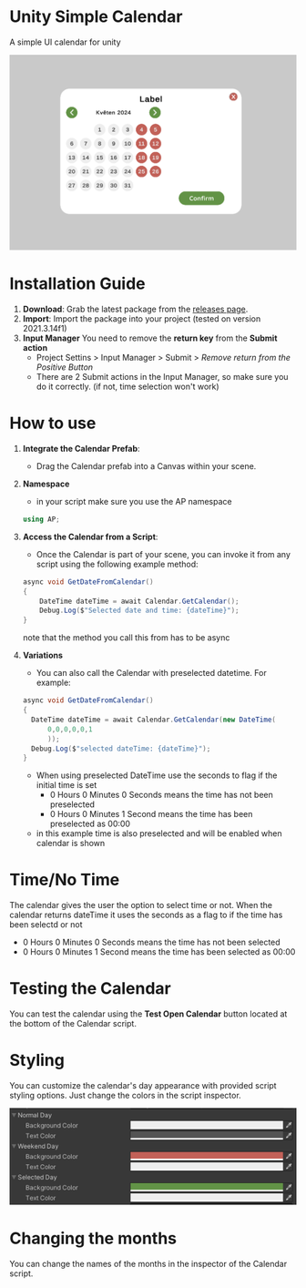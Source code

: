 # Unity Simple Calendar
A simple UI calendar for unity

![Calendar](img/Screenshot.png)

# Installation Guide

1. **Download**: Grab the latest package from the [releases page](https://github.com/notDiSE/UnitySimpleCalendar/releases).
2. **Import**: Import the package into your project (tested on version 2021.3.14f1)
3. **Input Manager** You need to remove the **return key** from the **Submit action**
   - Project Settins > Input Manager > Submit > *Remove return from the Positive Button*
   - There are 2 Submit actions in the Input Manager, so make sure you do it correctly. (if not, time selection won't work)

# How to use
1. **Integrate the Calendar Prefab**:
   - Drag the Calendar prefab into a Canvas within your scene.
2. **Namespace**
   - in your script make sure you use the AP namespace
   ```csharp
   using AP;
   ```

4. **Access the Calendar from a Script**:
   - Once the Calendar is part of your scene, you can invoke it from any script using the following example method:
   ```csharp
   async void GetDateFromCalendar()
   {
       DateTime dateTime = await Calendar.GetCalendar();
       Debug.Log($"Selected date and time: {dateTime}");
   }
   ```
   note that the method you call this from has to be async
5.  **Variations**
      - You can also call the Calendar with preselected datetime. For example:
      ```csharp
      async void GetDateFromCalendar()
    {
        DateTime dateTime = await Calendar.GetCalendar(new DateTime(
            0,0,0,0,0,1
            ));
        Debug.Log($"selected dateTime: {dateTime}");
    }
      ```
      - When using preselected DateTime use the seconds to flag if the initial time is set
         - 0 Hours 0 Minutes 0 Seconds means the time has not been preselected
         - 0 Hours 0 Minutes 1 Second means the time has been preselected as 00:00
      - in this example time is also preselected and will be enabled when calendar is shown

# Time/No Time
The calendar gives the user the option to select time or not.
When the calendar returns dateTime it uses the seconds as a flag to if the time has been selectd or not 
   - 0 Hours 0 Minutes 0 Seconds means the time has not been selected
   - 0 Hours 0 Minutes 1 Second means the time has been selected as 00:00
         
# Testing the Calendar
You can test the calendar using the **Test Open Calendar** button located at the bottom of the Calendar script.

# Styling
You can customize the calendar's day appearance with provided script styling options.
Just change the colors in the script inspector.

![Styles](img/Styles.png)

# Changing the months
You can change the names of the months in the inspector of the Calendar script.




